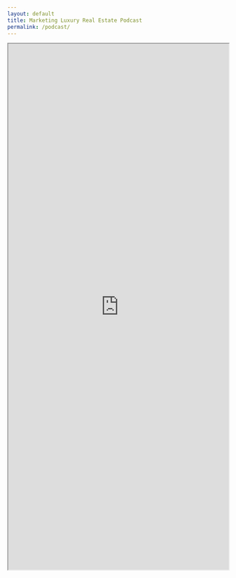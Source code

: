 ```yaml
---
layout: default
title: Marketing Luxury Real Estate Podcast
permalink: /podcast/
---
```

<div class="whitespace"></div>
<iframe width="100%" height="1200" src="https://itunes.apple.com/us/podcast/luxury-listing-specialist-dominate-high-end-listings/id1203325371?mt=2"></iframe>
